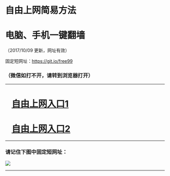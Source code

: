 ﻿# 自由上网简易方法

# 电脑、手机一键翻墙

（2017/10/09 更新，网址有效）

固定短网址：https://git.io/free99

### （微信如打不开，请转到浏览器打开）


***





# &nbsp;&nbsp; <a href="http://ft68205264.fwq-tz-1001.info/fwqtz01.html?t=100900110040 " target="_blank">自由上网入口1</a>
# &nbsp;&nbsp; <a href="http://ft2051319576.fwq-tz-1002.info/fwqtz02.html?t=100900125079 " target="_blank">自由上网入口2</a>
***

### 请记住下图中固定短网址：

<img src="https://s3-us-west-2.amazonaws.com/fwq-1001/yjfq-20170905okok.png" /> 


***

